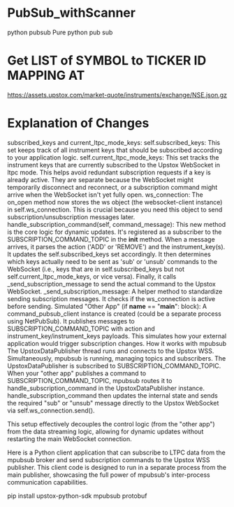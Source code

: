 # PubSub_withScanner
python pubsub
Pure python pub sub 

# Get LIST of SYMBOL to TICKER ID MAPPING AT 
https://assets.upstox.com/market-quote/instruments/exchange/NSE.json.gz



# Explanation of Changes

subscribed_keys and current_ltpc_mode_keys:
self.subscribed_keys: This set keeps track of all instrument keys that should be subscribed according to your application logic.
self.current_ltpc_mode_keys: This set tracks the instrument keys that are currently subscribed to the Upstox WebSocket in ltpc mode. This helps avoid redundant subscription requests if a key is already active.
They are separate because the WebSocket might temporarily disconnect and reconnect, or a subscription command might arrive when the WebSocket isn't yet fully open.
ws_connection:
The on_open method now stores the ws object (the websocket-client instance) in self.ws_connection. This is crucial because you need this object to send subscription/unsubscription messages later.
handle_subscription_command(self, command_message):
This new method is the core logic for dynamic updates. It's registered as a subscriber to the SUBSCRIPTION_COMMAND_TOPIC in the __init__ method.
When a message arrives, it parses the action ('ADD' or 'REMOVE') and the instrument_key(s).
It updates the self.subscribed_keys set accordingly.
It then determines which keys actually need to be sent as 'sub' or 'unsub' commands to the WebSocket (i.e., keys that are in self.subscribed_keys but not self.current_ltpc_mode_keys, or vice versa).
Finally, it calls _send_subscription_message to send the actual command to the Upstox WebSocket.
_send_subscription_message:
A helper method to standardize sending subscription messages. It checks if the ws_connection is active before sending.
Simulated "Other App" (if __name__ == "__main__": block):
A command_pubsub_client instance is created (could be a separate process using NetPubSub).
It publishes messages to SUBSCRIPTION_COMMAND_TOPIC with action and instrument_key/instrument_keys payloads. This simulates how your external application would trigger subscription changes.
How it works with mpubsub
The UpstoxDataPublisher thread runs and connects to the Upstox WSS.
Simultaneously, mpubsub is running, managing topics and subscribers.
The UpstoxDataPublisher is subscribed to SUBSCRIPTION_COMMAND_TOPIC.
When your "other app" publishes a command to SUBSCRIPTION_COMMAND_TOPIC, mpubsub routes it to handle_subscription_command in the UpstoxDataPublisher instance.
handle_subscription_command then updates the internal state and sends the required "sub" or "unsub" message directly to the Upstox WebSocket via self.ws_connection.send(). 


This setup effectively decouples the control logic (from the "other app") from the data streaming logic, allowing for dynamic updates without restarting the main WebSocket connection.






Here is a Python client application that can subscribe to LTPC data from the mpubsub broker and send subscription commands to the Upstox WSS publisher. This client code is designed to run in a separate process from the main publisher, showcasing the full power of mpubsub's inter-process communication capabilities.





pip install upstox-python-sdk mpubsub protobuf


